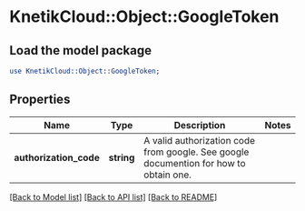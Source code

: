# KnetikCloud::Object::GoogleToken

## Load the model package
```perl
use KnetikCloud::Object::GoogleToken;
```

## Properties
Name | Type | Description | Notes
------------ | ------------- | ------------- | -------------
**authorization_code** | **string** | A valid authorization code from google. See google documention for how to obtain one. | 

[[Back to Model list]](../README.md#documentation-for-models) [[Back to API list]](../README.md#documentation-for-api-endpoints) [[Back to README]](../README.md)


